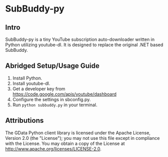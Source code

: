 SubBuddy-py
===========

## Intro ##
SubBuddy-py is a tiny YouTube subscription auto-downloader written in Python utilizing youtube-dl. It is designed to replace the original .NET based SubBuddy.

## Abridged Setup/Usage Guide ##
1. Install Python.
2. Install youtube-dl.
3. Get a developer key from https://code.google.com/apis/youtube/dashboard
4. Configure the settings in sbconfig.py.
5. Run ```python subbuddy.py``` in your terminal.

## Attributions ##
The GData Python client library is licensed under the Apache License, Version 2.0 (the "License"); you may not use this file except in compliance with the License. You may obtain a copy of the License at http://www.apache.org/licenses/LICENSE-2.0.
